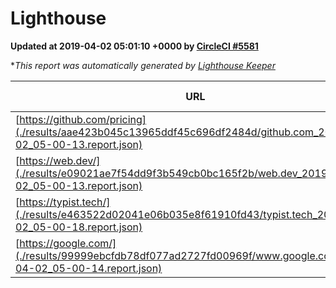 
# Lighthouse

**Updated at 2019-04-02 05:01:10 +0000 by [CircleCI #5581](https://circleci.com/gh/ItinerisLtd/lighthouse-keeper-example/5581)**

**This report was automatically generated by [Lighthouse Keeper](https://github.com/itinerisltd/lighthouse-keeper)*

| URL | Performance | Accessibility | Best Practices | SEO | PWA | Updated At |
| --- | --- | --- | --- | --- | --- | --- |
| [https://github.com/pricing](./results/aae423b045c13965ddf45c696df2484d/github.com_2019-04-02_05-00-13.report.json) | 0.87 | 0.89 | 0.93 | 0.9 | 0.58 | 2019-04-02T05:00:13.920Z |
| [https://web.dev/](./results/e09021ae7f54dd9f3b549cb0bc165f2b/web.dev_2019-04-02_05-00-13.report.json) | 0.97 | 0.93 | 1 | 0.96 | 1 | 2019-04-02T05:00:13.960Z |
| [https://typist.tech/](./results/e463522d02041e06b035e8f61910fd43/typist.tech_2019-04-02_05-00-18.report.json) | 1 |  |  |  |  | 2019-04-02T05:00:18.978Z |
| [https://google.com/](./results/99999ebcfdb78df077ad2727fd00969f/www.google.com_2019-04-02_05-00-14.report.json) | 0.94 | 0.71 | 0.93 | 0.82 | 0.58 | 2019-04-02T05:00:14.391Z |
